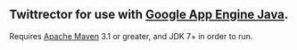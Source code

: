 ## Twittrector for use with [Google App Engine Java](http://appengine.google.com).
Requires [Apache Maven](http://maven.apache.org) 3.1 or greater, and JDK 7+ in order to run.
